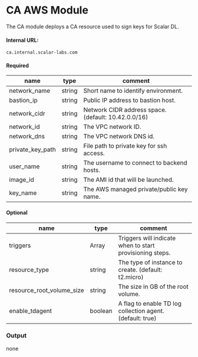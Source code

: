 # CA AWS Module
The CA module deploys a CA resource used to sign keys for Scalar DL.

#### Internal URL:
`ca.internal.scalar-labs.com`

#### Required
| name | type | comment
| --------- | --------- | ----------
| network_name | string | Short name to identify environment.
| bastion_ip | string | Public IP address to bastion host.
| network_cidr | string | Network CIDR address space. (default: 10.42.0.0/16)
| network_id | string | The VPC network ID.
| network_dns | string | The VPC network DNS id.
| private_key_path | string | File path to private key for ssh access.
| user_name | string | The username to connect to backend hosts.
| image_id | string | The AMI id that will be launched.
| key_name | string | The AWS managed private/public key name.


#### Optional
| name | type | comment
| --------- | --------- | ----------
| triggers | Array<string> | Triggers will indicate when to start provisioning steps.
| resource_type | string | The type of instance to create. (default: t2.micro)
| resource_root_volume_size | string | The size in GB of the root volume.
| enable_tdagent | boolean | A flag to enable TD log collection agent. (default: true)

### Output
none

